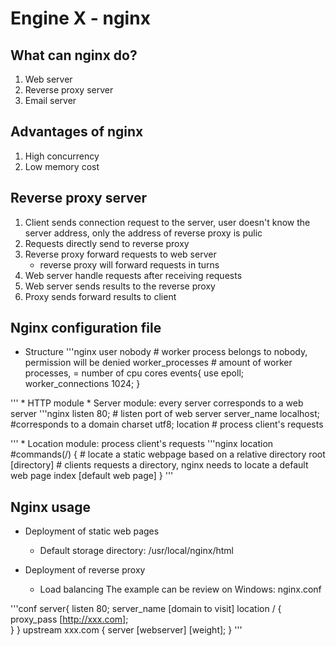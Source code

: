 # Engine X - nginx

## What can nginx do?
1. Web server
2. Reverse proxy server 
3. Email server

## Advantages of nginx
1. High concurrency
2. Low memory cost

## Reverse proxy server
1. Client sends connection request to the server, user doesn't know the server address, only the address of reverse proxy is pulic
2. Requests directly send to reverse proxy
3. Reverse proxy forward requests to web server
	* reverse proxy will forward requests in turns
4. Web server handle requests after receiving requests
5. Web server sends results to the reverse proxy
6. Proxy sends forward results to client

## Nginx configuration file
* Structure
'''nginx
user nobody # worker process belongs to nobody, permission will be denied
worker_processes # amount of worker processes, = number of cpu cores
events{
	use epoll;
	worker_connections 1024;
}

'''
	* HTTP module
		* Server module: every server corresponds to a web server
'''nginx
listen 80; # listen port of web server
server_name localhost; #corresponds to a domain
charset utf8;
location  # process client's requests

'''
			* Location module: process client's requests
'''nginx
location #commands(/)
{
	# locate a static webpage based on a relative directory
	root [directory]
	# clients requests a directory, nginx needs to locate a default web page
	index [default web page]
}
'''


## Nginx usage
* Deployment of static web pages
    * Default storage directory: /usr/local/nginx/html

* Deployment of reverse proxy
	* Load balancing
	The example can be review on Windows: nginx.conf

'''conf
server{
	listen 80;
	server_name [domain to visit]
	location /  { 
		proxy_pass [http://xxx.com];	
	}
}
upstream xxx.com {
	server [webserver] [weight];
}
'''
